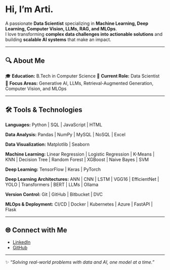 # Hi, I’m Arti.
A passionate **Data Scientist** specializing in **Machine Learning, Deep Learning, Computer Vision, LLMs, RAG, and MLOps**.  
I love transforming **complex data challenges into actionable solutions** and building **scalable AI systems** that make an impact.  

---

## 🔍 About Me  
🎓 **Education:** B.Tech in Computer Science
💼 **Current Role:** Data Scientist  
🧠 **Focus Areas:** Generative AI, LLMs, Retrieval-Augmented Generation, Computer Vision, and MLOps  

---

## 🛠 Tools & Technologies  

**Languages:** Python | SQL | JavaScript | HTML  

**Data Analysis:** Pandas | NumPy | MySQL | NoSQL | Excel  

**Data Visualization:** Matplotlib | Seaborn  

**Machine Learning:** Linear Regression | Logistic Regression | K-Means | KNN | Decision Tree | Random Forest | XGBoost | Naive Bayes | SVM  

**Deep Learning:** TensorFlow | Keras | PyTorch  

**Deep Learning Architectures:** ANN | CNN | LSTM | VGG16 | EfficientNet | YOLO | Transformers | BERT | LLMs | Ollama  

**Version Control:** Git | GitHub | Bitbucket | DVC  

**MLOps & Deployment:** CI/CD | Docker | Kubernetes | Azure | FastAPI | Flask  

---

## 🌐 Connect with Me  
- [LinkedIn](https://www.linkedin.com/in/arti-s-25a57a189/)  
- [GitHub](https://github.com/aru2001)  

---

✨ *“Solving real-world problems with data and AI, one model at a time.”*  
